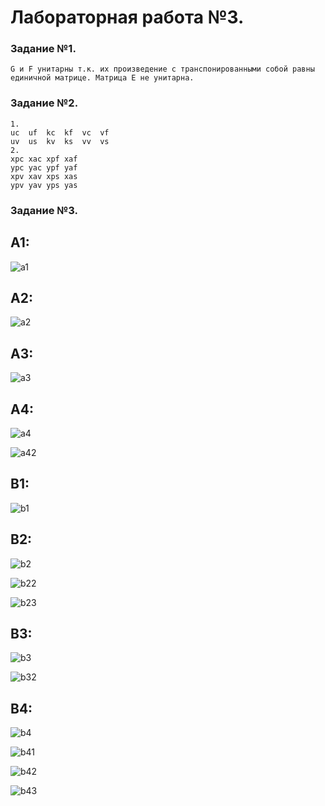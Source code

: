 # **Лабораторная работа №3.**

### **Задание №1.**
    G и F унитарны т.к. их произведение с транспонированными собой равны единичной матрице. Матрица Е не унитарна.

### **Задание №2.**
    1.
    uc  uf  kc  kf  vc  vf
    uv  us  kv  ks  vv  vs
    2.
    xpc xac xpf xaf
    ypc yac ypf yaf
    xpv xav xps xas
    ypv yav yps yas
    
### **Задание №3.**

## A1:

![a1](pic/a1.jpg)

## A2:

![a2](pic/a2.jpg)

## A3:

![a3](pic/A3.PNG)

## A4:

![a4](pic/A4.PNG)

![a42](pic/A4_2.PNG)

## B1:

![b1](pic/b1.jpg)

## B2:

![b2](pic/B2.PNG)

![b22](pic/B2_2.PNG)

![b23](pic/B2_3.PNG)

## B3:

![b3](pic/B3.PNG)

![b32](pic/B3_2.PNG)

## B4:

![b4](pic/b4.jpg)

![b41](pic/B41.PNG)

![b42](pic/B42.PNG)

![b43](pic/B43.PNG)